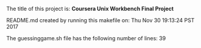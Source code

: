 The title of this project is: 
   **Coursera Unix Workbench Final Project**
 
README.md created by running this makefile on: 
Thu Nov 30 19:13:24 PST 2017
 
The guessinggame.sh file has the following number of lines: 
39
 
